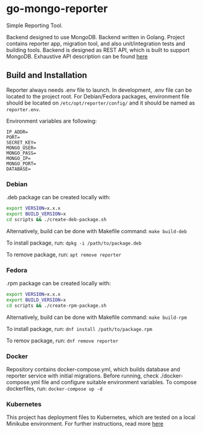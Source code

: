 # go-mongo-reporter
Simple Reporting Tool. 

Backend designed to use MongoDB. Backend written in Golang. Project contains reporter app, migration tool, and also unit/integration tests and building tools. Backend is designed as REST API, which is built to support MongoDB. Exhaustive API description can be found  [here](/api/README.md)


## Build and Installation

Reporter always needs .env file to launch. In development, .env file can be located to the project root. For Debian/Fedora packages, environment file should be located on 
`/etc/opt/reporter/config/` and it should be named as `reporter.env`. 

Environment variables are following:

```
IP_ADDR= 
PORT=
SECRET_KEY=
MONGO_USER=
MONGO_PASS=
MONGO_IP=
MONGO_PORT=
DATABASE=
```
### Debian
.deb package can be created locally with:
```bash
export VERSION=x.x.x
export BUILD_VERSION=x
cd scripts && ./create-deb-package.sh
```

Alternatively, build can be done with Makefile command:
`make build-deb`

To install package, run:
`dpkg -i /path/to/package.deb`

To remove package, run:
`apt remove reporter`

### Fedora
.rpm package can be created locally with:
```bash
export VERSION=x.x.x
export BUILD_VERSION=x
cd scripts && ./create-rpm-package.sh
```
Alternatively, build can be done with Makefile command:
`make build-rpm`

To install package, run:
`dnf install /path/to/package.rpm`

To remov package, run:
`dnf remove reporter`


### Docker

Repository contains docker-compose.yml, which builds database and reporter service with initial migrations. Before running, check ./docker-compose.yml file and configure suitable environment variables. To compose dockerfiles, run:
`docker-compose up -d`

### Kubernetes

This project has deployment files to Kubernetes, which are tested on a local Minikube environment. For further instructions, read more [here](kubernetes/README.md)
